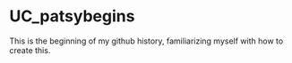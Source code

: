 # UC_patsybegins
This is the beginning of my github history, familiarizing myself with how to create this.
